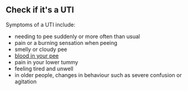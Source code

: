 ## Check if it's a UTI

Symptoms of a UTI include:

- needing to pee suddenly or more often than usual
- pain or a burning sensation when peeing
- smelly or cloudy pee
- [blood in your pee](http://www.nhs.uk/conditions/blood-in-urine/pages/introduction.aspx)
- pain in your lower tummy
- feeling tired and unwell
- in older people, changes in behaviour such as severe confusion or agitation
